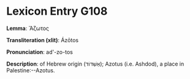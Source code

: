 # Lexicon Entry G108

**Lemma**: Ἄζωτος

**Transliteration (xlit)**: Ázōtos

**Pronunciation**: ad'-zo-tos

**Description**:
of Hebrew origin (אַשְׁדּוֹד); Azotus (i.e. Ashdod), a place in Palestine:--Azotus.
